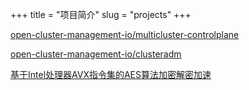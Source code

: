 +++
title = "项目简介"
slug = "projects"
+++

[open-cluster-management-io/multicluster-controlplane](https://github.com/open-cluster-management-io/multicluster-controlplane)

[open-cluster-management-io/clusteradm](https://github.com/open-cluster-management-io/clusteradm)

[基于Intel处理器AVX指令集的AES算法加密解密加速](https://github.com/ycyaoxdu/AESEncodeServer)
